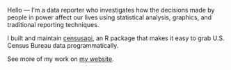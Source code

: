 Hello — I’m a data reporter who investigates how the decisions made by people in power affect our lives using statistical analysis, graphics, and traditional reporting techniques.

I built and maintain [censusapi](https://github.com/hrecht/censusapi), an R package that makes it easy to grab U.S. Census Bureau data programmatically.

See more of my work on [my website](https://www.hrecht.com/).
